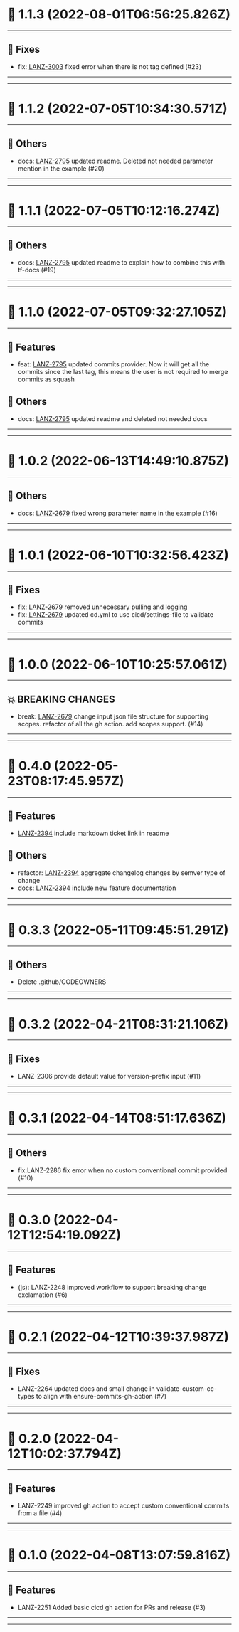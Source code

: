 # :confetti_ball: 1.1.3 (2022-08-01T06:56:25.826Z)
- - -
## :bug: Fixes
* fix: [LANZ-3003](https://ohpen.atlassian.net/browse/LANZ-3003) fixed error when there is not tag defined (#23)
- - -
- - -
# :confetti_ball: 1.1.2 (2022-07-05T10:34:30.571Z)
- - -
## :newspaper: Others
* docs: [LANZ-2795](https://ohpen.atlassian.net/browse/LANZ-2795) updated readme. Deleted not needed parameter mention in the example (#20)
- - -
- - -
# :confetti_ball: 1.1.1 (2022-07-05T10:12:16.274Z)
- - -
## :newspaper: Others
* docs: [LANZ-2795](https://ohpen.atlassian.net/browse/LANZ-2795) updated readme to explain how to combine this with tf-docs (#19)
- - -
- - -
# :confetti_ball: 1.1.0 (2022-07-05T09:32:27.105Z)
- - -
## :hammer: Features
* feat: [LANZ-2795](https://ohpen.atlassian.net/browse/LANZ-2795) updated commits provider. Now it will get all the commits since the last tag, this means the user is not required to merge commits as squash
## :newspaper: Others
* docs: [LANZ-2795](https://ohpen.atlassian.net/browse/LANZ-2795) updated readme and deleted not needed docs
- - -
- - -
# :confetti_ball: 1.0.2 (2022-06-13T14:49:10.875Z)
- - -
## :newspaper: Others
* docs: [LANZ-2679](https://ohpen.atlassian.net/browse/LANZ-2679) fixed wrong parameter name in the example (#16)
- - -
- - -
# :confetti_ball: 1.0.1 (2022-06-10T10:32:56.423Z)
- - -
## :bug: Fixes
* fix: [LANZ-2679](https://ohpen.atlassian.net/browse/LANZ-2679) removed unnecessary pulling and logging
* fix: [LANZ-2679](https://ohpen.atlassian.net/browse/LANZ-2679) updated cd.yml to use cicd/settings-file to validate commits
- - -
- - -
# :confetti_ball: 1.0.0 (2022-06-10T10:25:57.061Z)
- - -
## :boom: BREAKING CHANGES
* break: [LANZ-2679](https://ohpen.atlassian.net/browse/LANZ-2679) change input json file structure for supporting scopes. refactor of all the gh action. add scopes support. (#14)
- - -
- - -
# :confetti_ball: 0.4.0 (2022-05-23T08:17:45.957Z)
- - -
## :hammer: Features
* [LANZ-2394](https://ohpen.atlassian.net/browse/LANZ-2394) include markdown ticket link in readme
## :newspaper: Others
* refactor: [LANZ-2394](https://ohpen.atlassian.net/browse/LANZ-2394) aggregate changelog changes by semver type of change
* docs: [LANZ-2394](https://ohpen.atlassian.net/browse/LANZ-2394) include new feature documentation
- - -
- - -
# :confetti_ball: 0.3.3 (2022-05-11T09:45:51.291Z)
- - -
## :newspaper: Others
* Delete .github/CODEOWNERS
- - -
- - -
# :confetti_ball: 0.3.2 (2022-04-21T08:31:21.106Z)
- - -
## :bug: Fixes
* LANZ-2306 provide default value for version-prefix input (#11)
- - -
- - -
# :confetti_ball: 0.3.1 (2022-04-14T08:51:17.636Z)
- - -
## :newspaper: Others
* fix:LANZ-2286 fix error when no custom conventional commit provided (#10)
- - -
- - -
# :confetti_ball: 0.3.0 (2022-04-12T12:54:19.092Z)
- - -
## :hammer: Features
* (js): LANZ-2248 improved workflow to support breaking change exclamation (#6)
- - -
- - -
# :confetti_ball: 0.2.1 (2022-04-12T10:39:37.987Z)
- - -
## :bug: Fixes
* LANZ-2264 updated docs and small change in validate-custom-cc-types to align with ensure-commits-gh-action (#7)
- - -
- - -
# :confetti_ball: 0.2.0 (2022-04-12T10:02:37.794Z)
- - -
## :hammer: Features
* LANZ-2249 improved gh action to accept custom conventional commits from a file (#4)
- - -
- - -
# :confetti_ball: 0.1.0 (2022-04-08T13:07:59.816Z)
- - -
## :hammer: Features
* LANZ-2251 Added basic cicd gh action for PRs and release (#3)
- - -
- - -
